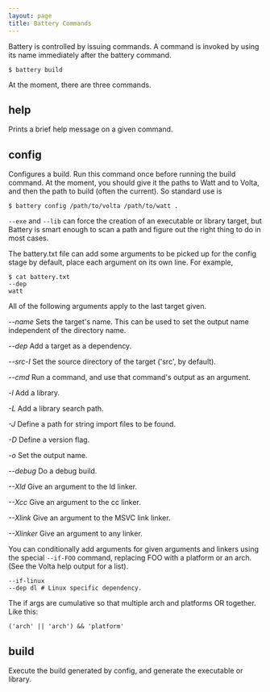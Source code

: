```yaml
---
layout: page
title: Battery Commands
---
```


Battery is controlled by issuing commands. A command is invoked by using its name immediately after the battery command.

    $ battery build

At the moment, there are three commands.

help
---

Prints a brief help message on a given command.

config
---

Configures a build. Run this command once before running the build command. At the moment, you should give it the paths to Watt and to Volta, and then the path to build (often the current). So standard use is

    $ battery config /path/to/volta /path/to/watt .

`--exe` and `--lib` can force the creation of an executable or library target, but Battery is smart enough to scan a path and figure out the right thing to do in most cases.

The battery.txt file can add some arguments to be picked up for the config stage by default, place each argument on its own line. For example,

    $ cat battery.txt
    --dep
    watt

All of the following arguments apply to the last target given.

*--name* Sets the target's name. This can be used to set the output name independent of the directory name.

*--dep* Add a target as a dependency.

*--src-I* Set the source directory of the target ('src', by default).

*--cmd* Run a command, and use that command's output as an argument.

*-l* Add a library.

*-L* Add a library search path.

*-J* Define a path for string import files to be found.

*-D* Define a version flag.

*-o* Set the output name.

*--debug* Do a debug build.

*--Xld* Give an argument to the ld linker.

*--Xcc* Give an argument to the cc linker.

*--Xlink* Give an argument to the MSVC link linker.

*--Xlinker* Give an argument to any linker.

You can conditionally add arguments for given arguments and linkers using the special `--if-FOO` command, replacing FOO with a platform or an arch. (See the Volta help output for a list).

    --if-linux
    --dep dl # Linux specific dependency.

The if args are cumulative so that multiple arch and platforms OR together. Like this:

    ('arch' || 'arch') && 'platform'

build
---

Execute the build generated by config, and generate the executable or library.